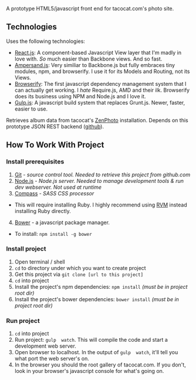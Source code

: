 A prototype HTML5/javascript front end for tacocat.com's photo site.  

## Technologies

Uses the following technologies: 
* [React.js](http://facebook.github.io/react/):  A component-based Javascript View layer that I'm madly in love with.  *So* much easier than Backbone views.  And so fast.
* [Ampersand.js](http://ampersandjs.com/):  Very similiar to Backbone.js but fully embraces tiny modules, npm, and browserify.  I use it for its Models and Routing, not its Views.
* [Browserify](http://browserify.org/):  The first javascript dependency management system that I can actually get working.  I *hate* Require.js, AMD and their ilk.  Browserify does its business using NPM and Node.js and I love it.
* [Gulp.js](http://gulpjs.com/):  A javascript build system that replaces Grunt.js.  Newer, faster, easier to use.

Retrieves album data from tacocat's [ZenPhoto](http://www.zenphoto.org/) installation.  Depends on this prototype JSON REST backend ([github](https://github.com/deanmoses/tacocat-gallery-zenphoto-rest-api)).


## How To Work With Project

### Install prerequisites
1. [Git](http://git-scm.com/) - *source control tool.  Needed to retrieve this project from github.com*
2. [Node.js](http://nodejs.org/) - *Node.js server.  Needed to manage development tools & run dev webserver.  Not used at runtime*
3. [Compass](http://compass-style.org/) - *SASS CSS processor* 
 * This will require installing Ruby.  I highly recommend using [RVM](https://rvm.io/) instead installing Ruby directly.
4. [Bower](http://bower.io/) - a javascript package manager.  
 * To install:  `npm install -g bower`


### Install project
1. Open terminal / shell
2. `cd` to directory under which you want to create project
3. Get this project via `git clone [url to this project]`
4. `cd` into project
5. Install the project's npm dependencies: `npm install` *(must be in project root dir)*
6. Install the project's bower dependencies: `bower install` *(must be in project root dir)*

### Run project
1. `cd` into project
2. Run project: `gulp  watch`.  This will compile the code and start a development web server.
3. Open browser to localhost.  In the output of `gulp  watch`, it'll tell you what port the web server's on.
4. In the browser you should the root gallery of tacocat.com.  If you don't, look in your browser's javascript console for what's going on.
